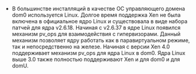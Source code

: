 * В большинстве инсталляций в качестве ОС управляющего домена dom0 используется Linux. Долгое время поддержка Xen не была включена в официальное ядро Linux и существовала в виде набора патчей для ядра v2.6.18. Начиная с v2.6.37 в ядре Linux появился механизм pv_ops для взаимодействия с гипервизорами. Данный механизм позволяет ядру работать как в паравиртуальном режиме, так и непосредственно на железе. Начиная с версии Xen 4.0 поддерживает механизм pv_ops для ядра Linux в dom0. Ядра Linux выше 3.0 также полностью поддерживают Xen и для dom0 и для domU.